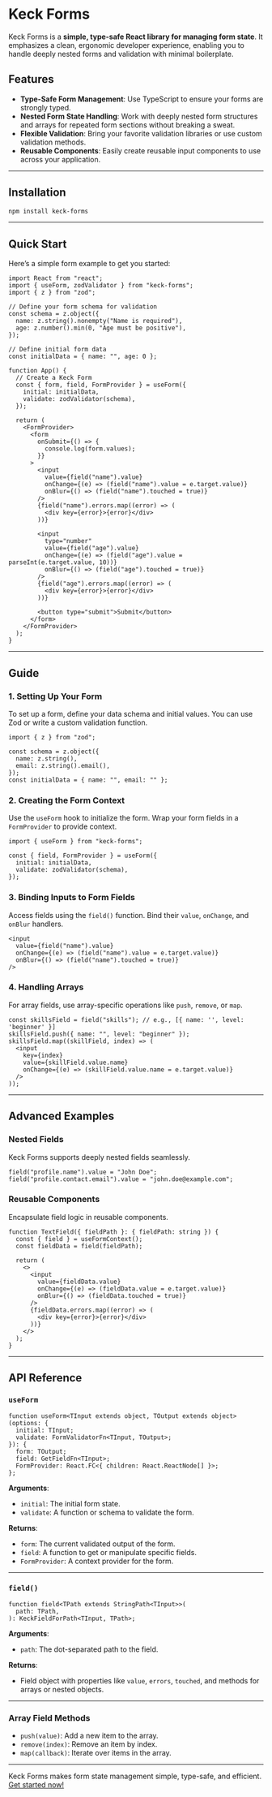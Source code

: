 # Keck Forms

Keck Forms is a **simple, type-safe React library for managing form state**. It emphasizes a clean, ergonomic developer experience, enabling you to handle deeply nested forms and validation with minimal boilerplate.

## Features

- **Type-Safe Form Management**: Use TypeScript to ensure your forms are strongly typed.
- **Nested Form State Handling**: Work with deeply nested form structures and arrays for repeated form sections without breaking a sweat.
- **Flexible Validation**: Bring your favorite validation libraries or use custom validation methods.
- **Reusable Components**: Easily create reusable input components to use across your application.

---

## Installation

```bash
npm install keck-forms
```

---

## Quick Start

Here’s a simple form example to get you started:

```tsx
import React from "react";
import { useForm, zodValidator } from "keck-forms";
import { z } from "zod";

// Define your form schema for validation
const schema = z.object({
  name: z.string().nonempty("Name is required"),
  age: z.number().min(0, "Age must be positive"),
});

// Define initial form data
const initialData = { name: "", age: 0 };

function App() {
  // Create a Keck Form 
  const { form, field, FormProvider } = useForm({
    initial: initialData,
    validate: zodValidator(schema),
  });

  return (
    <FormProvider>
      <form 
        onSubmit={() => {
          console.log(form.values);
        }}
      >
        <input
          value={field("name").value}
          onChange={(e) => (field("name").value = e.target.value)}
          onBlur={() => (field("name").touched = true)}
        />
        {field("name").errors.map((error) => (
          <div key={error}>{error}</div>
        ))}

        <input
          type="number"
          value={field("age").value}
          onChange={(e) => (field("age").value = parseInt(e.target.value, 10))}
          onBlur={() => (field("age").touched = true)}
        />
        {field("age").errors.map((error) => (
          <div key={error}>{error}</div>
        ))}
        
        <button type="submit">Submit</button>
      </form>
    </FormProvider>
  );
}
```

---

## Guide

### 1. Setting Up Your Form

To set up a form, define your data schema and initial values. You can use Zod or write a custom validation function.

```tsx
import { z } from "zod";

const schema = z.object({
  name: z.string(),
  email: z.string().email(),
});
const initialData = { name: "", email: "" };
```

### 2. Creating the Form Context

Use the `useForm` hook to initialize the form. Wrap your form fields in a `FormProvider` to provide context.

```tsx
import { useForm } from "keck-forms";

const { field, FormProvider } = useForm({
  initial: initialData,
  validate: zodValidator(schema),
});
```

### 3. Binding Inputs to Form Fields

Access fields using the `field()` function. Bind their `value`, `onChange`, and `onBlur` handlers.

```tsx
<input
  value={field("name").value}
  onChange={(e) => (field("name").value = e.target.value)}
  onBlur={() => (field("name").touched = true)}
/>
```

### 4. Handling Arrays

For array fields, use array-specific operations like `push`, `remove`, or `map`.

```tsx
const skillsField = field("skills"); // e.g., [{ name: '', level: 'beginner' }]
skillsField.push({ name: "", level: "beginner" });
skillsField.map((skillField, index) => (
  <input
    key={index}
    value={skillField.value.name}
    onChange={(e) => (skillField.value.name = e.target.value)}
  />
));
```

---

## Advanced Examples

### Nested Fields

Keck Forms supports deeply nested fields seamlessly.

```tsx
field("profile.name").value = "John Doe";
field("profile.contact.email").value = "john.doe@example.com";
```

### Reusable Components

Encapsulate field logic in reusable components.

```tsx
function TextField({ fieldPath }: { fieldPath: string }) {
  const { field } = useFormContext();
  const fieldData = field(fieldPath);

  return (
    <>
      <input
        value={fieldData.value}
        onChange={(e) => (fieldData.value = e.target.value)}
        onBlur={() => (fieldData.touched = true)}
      />
      {fieldData.errors.map((error) => (
        <div key={error}>{error}</div>
      ))}
    </>
  );
}
```

---

## API Reference

### `useForm`

```tsx
function useForm<TInput extends object, TOutput extends object>(options: {
  initial: TInput;
  validate: FormValidatorFn<TInput, TOutput>;
}): {
  form: TOutput;
  field: GetFieldFn<TInput>;
  FormProvider: React.FC<{ children: React.ReactNode[] }>;
};
```

**Arguments**:

- `initial`: The initial form state.
- `validate`: A function or schema to validate the form.

**Returns**:

- `form`: The current validated output of the form.
- `field`: A function to get or manipulate specific fields.
- `FormProvider`: A context provider for the form.

---

### `field()`

```tsx
function field<TPath extends StringPath<TInput>>(
  path: TPath,
): KeckFieldForPath<TInput, TPath>;
```

**Arguments**:

- `path`: The dot-separated path to the field.

**Returns**:

- Field object with properties like `value`, `errors`, `touched`, and methods for arrays or nested objects.

---

### Array Field Methods

- `push(value)`: Add a new item to the array.
- `remove(index)`: Remove an item by index.
- `map(callback)`: Iterate over items in the array.

---

Keck Forms makes form state management simple, type-safe, and efficient. [Get started now!](#)
